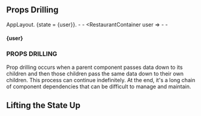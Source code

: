 ## Props Drilling

AppLayout.
    {state = {user}}.
        - <Body user = {user} />
            - <RestaurantContainer user =>
                - <RestaurantCard user = {user}>
                    - <h4>{user}</h4>

### PROPS DRILLING  
Prop drilling occurs when a parent component passes data down to its children and then those children pass the same data down to their own children. This process can continue indefinitely. At the end, it's a long chain of component dependencies that can be difficult to manage and maintain.     

## Lifting the State Up